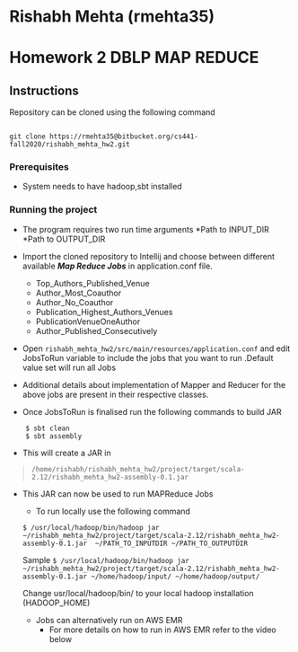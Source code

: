 # Rishabh Mehta (rmehta35)
# Homework 2 DBLP MAP REDUCE



## Instructions 
Repository can be cloned using the following command 
```

git clone https://rmehta35@bitbucket.org/cs441-fall2020/rishabh_mehta_hw2.git

```
### Prerequisites 
* System needs to have hadoop,sbt installed 

### Running the project
* The program requires two run time arguments 
    *Path to INPUT_DIR
    *Path to OUTPUT_DIR 
* Import the cloned repository to Intellij and choose between different available  ___Map Reduce Jobs___ in application.conf file.
    * Top_Authors_Published_Venue
    * Author_Most_Coauthor
    * Author_No_Coauthor
    * Publication_Highest_Authors_Venues
    * PublicationVenueOneAuthor
    * Author_Published_Consecutively

* Open ```
rishabh_mehta_hw2/src/main/resources/application.conf ``` 
and edit JobsToRun variable to include the jobs that you want to run .Default value set will run all Jobs
* Additional details about implementation of Mapper and Reducer for the above jobs are present in their respective classes.
* Once JobsToRun is finalised run the following commands to build JAR 
```
    $ sbt clean
    $ sbt assembly
```
* This will create a JAR in<br />  
> ```/home/rishabh/rishabh_mehta_hw2/project/target/scala-2.12/rishabh_mehta_hw2-assembly-0.1.jar```
* This JAR can now be used to run MAPReduce Jobs
    * To run locally use the following command
    
    
    ```$ /usr/local/hadoop/bin/hadoop jar ~/rishabh_mehta_hw2/project/target/scala-2.12/rishabh_mehta_hw2-assembly-0.1.jar  ~/PATH_TO_INPUTDIR ~/PATH_TO_OUTPUTDIR```
    
    
    Sample
    ```$ /usr/local/hadoop/bin/hadoop jar ~/rishabh_mehta_hw2/project/target/scala-2.12/rishabh_mehta_hw2-assembly-0.1.jar ~/home/hadoop/input/ ~/home/hadoop/output/```
     
     
     Change usr/local/hadoop/bin/ to your local hadoop installation (HADOOP_HOME)                                                                                                                                                                                                                                                                              
    * Jobs can alternatively run on AWS EMR
        * For more details on how to run in AWS EMR refer to the video below

  

